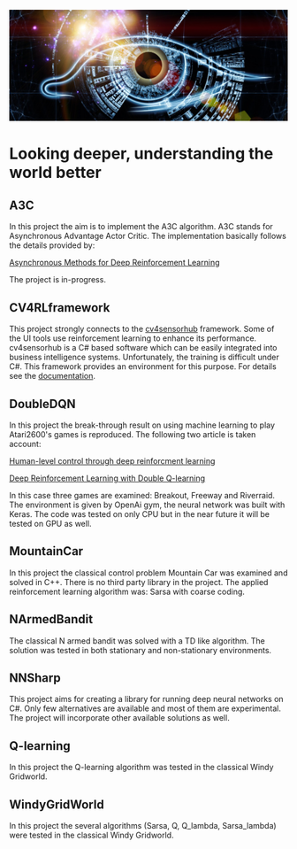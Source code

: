 ![cover](AI_logo3.jpg)

# Looking deeper, understanding the world better

## A3C

In this project the aim is to implement the A3C algorithm. A3C stands for Asynchronous Advantage Actor Critic. The implementation basically follows the details provided by:

[Asynchronous Methods for Deep Reinforcement Learning](https://arxiv.org/pdf/1602.01783.pdf)

The project is in-progress.

## CV4RLframework

This project strongly connects to the [cv4sensorhub](http://bmeaut.github.io/cv4sensorhub/) framework. Some of the UI tools use reinforcement learning to enhance its performance. cv4sensorhub is a C# based software which can be easily integrated into business intelligence systems. Unfortunately, the training is difficult under C#. This framework provides an environment for this purpose. For details see the [documentation](/CV4RLframework/docs/overview.md).

## DoubleDQN

In this project the break-through result on using machine learning to play Atari2600's games is reproduced. The following two article is taken account:

[Human-level control through deep reinforcment learning](http://www.nature.com/nature/journal/v518/n7540/full/nature14236.html)

[Deep Reinforcement Learning with Double Q-learning](https://arxiv.org/abs/1509.06461)

In this case three games are examined: Breakout, Freeway and Riverraid. The environment is given by OpenAi gym, the neural network was built with Keras. The code was tested on only CPU but in the near future it will be tested on GPU as well.

## MountainCar

In this project the classical control problem Mountain Car was examined and solved in C++. There is no third party library in the project. The applied reinforcement learning algorithm was: Sarsa with coarse coding. 

## NArmedBandit

The classical N armed bandit was solved with a TD like algorithm. The solution was tested in both stationary and non-stationary environments.

## NNSharp

This project aims for creating a library for running deep neural networks on C#. Only few alternatives are available and most of them are experimental. The project will incorporate other available solutions as well.

## Q-learning

In this project the Q-learning algorithm was tested in the classical Windy Gridworld.

## WindyGridWorld

In this project the several algorithms (Sarsa, Q, Q_lambda, Sarsa_lambda) were tested in the classical Windy Gridworld.
